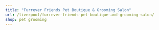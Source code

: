 ```yaml
---
title: "Furrever Friends Pet Boutique & Grooming Salon"
url: /liverpool/furrever-friends-pet-boutique-and-grooming-salon/
shop: pet grooming
---
```

